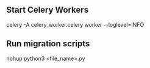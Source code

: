 ## Start Celery Workers
celery -A celery_worker.celery worker --loglevel=INFO

## Run migration scripts
nohup python3 <file_name>.py